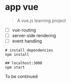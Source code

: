 # app vue

> A vue.js learning project

* [ ] vue-routing
* [ ] server-side rendering
* [ ] event handling

``` 
# install dependencies
npm install
``` 
```
## localhost:3000
npm start
```
To be continued
